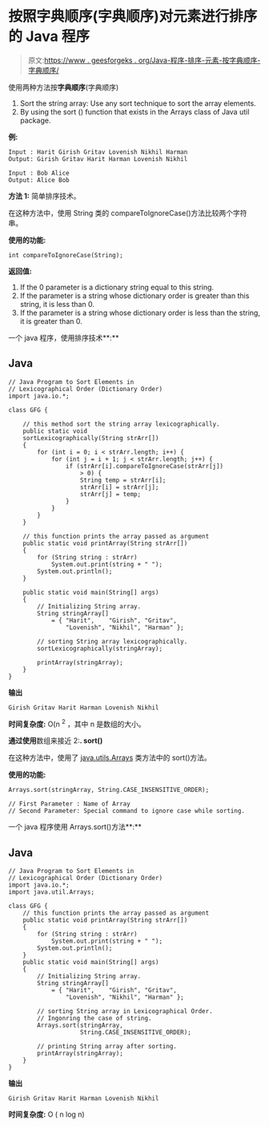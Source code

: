 # 按照字典顺序(字典顺序)对元素进行排序的 Java 程序

> 原文:[https://www . geesforgeks . org/Java-程序-排序-元素-按字典顺序-字典顺序/](https://www.geeksforgeeks.org/java-program-to-sort-elements-in-lexicographical-order-dictionary-order/)

使用两种方法按**字典顺序**(字典顺序)

1.  Sort the string array: Use any sort technique to sort the array elements.
2.  By using the sort () function that exists in the Arrays class of Java util package.

**例:**

```
Input : Harit Girish Gritav Lovenish Nikhil Harman 
Output: Girish Gritav Harit Harman Lovenish Nikhil

Input : Bob Alice
Output: Alice Bob 

```

**方法 1:** 简单排序技术。

在这种方法中，使用 String 类的 compareToIgnoreCase()方法比较两个字符串。

**使用的功能:**

```
int compareToIgnoreCase(String);

```

**返回值:**

1.  If the 0 parameter is a dictionary string equal to this string.
2.  If the parameter is a string whose dictionary order is greater than this string, it is less than 0.
3.  If the parameter is a string whose dictionary order is less than the string, it is greater than 0.

一个 java 程序，使用排序技术**:**

## Java

```
// Java Program to Sort Elements in
// Lexicographical Order (Dictionary Order)
import java.io.*;

class GFG {

    // this method sort the string array lexicographically.
    public static void
    sortLexicographically(String strArr[])
    {
        for (int i = 0; i < strArr.length; i++) {
            for (int j = i + 1; j < strArr.length; j++) {
                if (strArr[i].compareToIgnoreCase(strArr[j])
                    > 0) {
                    String temp = strArr[i];
                    strArr[i] = strArr[j];
                    strArr[j] = temp;
                }
            }
        }
    }

    // this function prints the array passed as argument
    public static void printArray(String strArr[])
    {
        for (String string : strArr)
            System.out.print(string + " ");
        System.out.println();
    }

    public static void main(String[] args)
    {
        // Initializing String array.
        String stringArray[]
            = { "Harit",    "Girish", "Gritav",
                "Lovenish", "Nikhil", "Harman" };

        // sorting String array lexicographically.
        sortLexicographically(stringArray);

        printArray(stringArray);
    }
}
```

**输出**

```
Girish Gritav Harit Harman Lovenish Nikhil 

```

**时间复杂度:** O(n <sup>2</sup> ，其中 n 是数组的大小。

**通过使用**数组来接近 2:**. sort()**

在这种方法中，使用了 [java.utils.Arrays](https://www.geeksforgeeks.org/array-class-in-java/) 类方法中的 sort()方法。

**使用的功能:**

```
Arrays.sort(stringArray, String.CASE_INSENSITIVE_ORDER);

// First Parameter : Name of Array
// Second Parameter: Special command to ignore case while sorting.
```

一个 java 程序使用 Arrays.sort()方法**:**

## Java

```
// Java Program to Sort Elements in
// Lexicographical Order (Dictionary Order)
import java.io.*;
import java.util.Arrays;

class GFG {
    // this function prints the array passed as argument
    public static void printArray(String strArr[])
    {
        for (String string : strArr)
            System.out.print(string + " ");
        System.out.println();
    }
    public static void main(String[] args)
    {
        // Initializing String array.
        String stringArray[]
            = { "Harit",    "Girish", "Gritav",
                "Lovenish", "Nikhil", "Harman" };

        // sorting String array in Lexicographical Order.
        // Ingonring the case of string.
        Arrays.sort(stringArray,
                    String.CASE_INSENSITIVE_ORDER);

        // printing String array after sorting.
        printArray(stringArray);
    }
}
```

**输出**

```
Girish Gritav Harit Harman Lovenish Nikhil 

```

**时间复杂度:** O ( n log n)